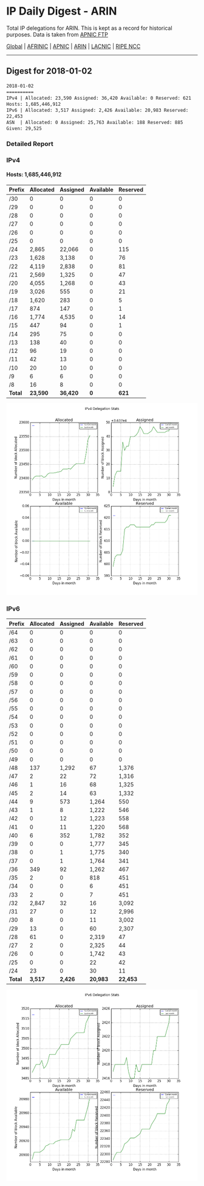 # IP Daily Digest - ARIN 

Total IP delegations for ARIN. This is kept as a record for historical purposes. Data is taken from [APNIC FTP](https://ftp.apnic.net/)

[Global](https://github.com/csmets/IP-Daily-Digest) | [AFRINIC](https://github.com/csmets/IP-Daily-Digest/tree/master/archives/AFRINIC) | [APNIC](https://github.com/csmets/IP-Daily-Digest/tree/master/archives/APNIC) | [ARIN](https://github.com/csmets/IP-Daily-Digest/tree/master/archives/ARIN) | [LACNIC](https://github.com/csmets/IP-Daily-Digest/tree/master/archives/LACNIC) | [RIPE NCC](https://github.com/csmets/IP-Daily-Digest/tree/master/archives/RIPE_NCC)

---

## Digest for 2018-01-02
```
2018-01-02
==========
IPv4 | Allocated: 23,590 Assigned: 36,420 Available: 0 Reserved: 621 Hosts: 1,685,446,912
IPv6 | Allocated: 3,517 Assigned: 2,426 Available: 20,983 Reserved: 22,453
ASN  | Allocated: 0 Assigned: 25,763 Available: 188 Reserved: 885 Given: 29,525
```

### Detailed Report

### IPv4

#### Hosts: **1,685,446,912**

| Prefix | Allocated | Assigned | Available | Reserved |
| ----- | ----- | ----- | ----- | ----- |
| /30 | 0 | 0 | 0 | 0 |
| /29 | 0 | 0 | 0 | 0 |
| /28 | 0 | 0 | 0 | 0 |
| /27 | 0 | 0 | 0 | 0 |
| /26 | 0 | 0 | 0 | 0 |
| /25 | 0 | 0 | 0 | 0 |
| /24 | 2,865 | 22,066 | 0 | 115 |
| /23 | 1,628 | 3,138 | 0 | 76 |
| /22 | 4,119 | 2,838 | 0 | 81 |
| /21 | 2,569 | 1,325 | 0 | 47 |
| /20 | 4,055 | 1,268 | 0 | 43 |
| /19 | 3,026 | 555 | 0 | 21 |
| /18 | 1,620 | 283 | 0 | 5 |
| /17 | 874 | 147 | 0 | 1 |
| /16 | 1,774 | 4,535 | 0 | 14 |
| /15 | 447 | 94 | 0 | 1 |
| /14 | 295 | 75 | 0 | 0 |
| /13 | 138 | 40 | 0 | 0 |
| /12 | 96 | 19 | 0 | 0 |
| /11 | 42 | 13 | 0 | 0 |
| /10 | 20 | 10 | 0 | 0 |
| /9 | 6 | 6 | 0 | 0 |
| /8 | 16 | 8 | 0 | 0 |
| **Total** | **23,590** | **36,420** | **0** | **621** |

![ipv4-stats](ipv4-figure.png)

### IPv6

| Prefix | Allocated | Assigned | Available | Reserved |
| ----- | ----- | ----- | ----- | ----- |
| /64 | 0 | 0 | 0 | 0 |
| /63 | 0 | 0 | 0 | 0 |
| /62 | 0 | 0 | 0 | 0 |
| /61 | 0 | 0 | 0 | 0 |
| /60 | 0 | 0 | 0 | 0 |
| /59 | 0 | 0 | 0 | 0 |
| /58 | 0 | 0 | 0 | 0 |
| /57 | 0 | 0 | 0 | 0 |
| /56 | 0 | 0 | 0 | 0 |
| /55 | 0 | 0 | 0 | 0 |
| /54 | 0 | 0 | 0 | 0 |
| /53 | 0 | 0 | 0 | 0 |
| /52 | 0 | 0 | 0 | 0 |
| /51 | 0 | 0 | 0 | 0 |
| /50 | 0 | 0 | 0 | 0 |
| /49 | 0 | 0 | 0 | 0 |
| /48 | 137 | 1,292 | 67 | 1,376 |
| /47 | 2 | 22 | 72 | 1,316 |
| /46 | 1 | 16 | 68 | 1,325 |
| /45 | 2 | 14 | 63 | 1,332 |
| /44 | 9 | 573 | 1,264 | 550 |
| /43 | 1 | 8 | 1,222 | 546 |
| /42 | 0 | 12 | 1,223 | 558 |
| /41 | 0 | 11 | 1,220 | 568 |
| /40 | 6 | 352 | 1,782 | 352 |
| /39 | 0 | 0 | 1,777 | 345 |
| /38 | 0 | 1 | 1,775 | 340 |
| /37 | 0 | 1 | 1,764 | 341 |
| /36 | 349 | 92 | 1,262 | 467 |
| /35 | 2 | 0 | 818 | 451 |
| /34 | 0 | 0 | 6 | 451 |
| /33 | 2 | 0 | 7 | 451 |
| /32 | 2,847 | 32 | 16 | 3,092 |
| /31 | 27 | 0 | 12 | 2,996 |
| /30 | 8 | 0 | 11 | 3,002 |
| /29 | 13 | 0 | 60 | 2,307 |
| /28 | 61 | 0 | 2,319 | 47 |
| /27 | 2 | 0 | 2,325 | 44 |
| /26 | 0 | 0 | 1,742 | 43 |
| /25 | 0 | 0 | 22 | 42 |
| /24 | 23 | 0 | 30 | 11 |
| **Total** | **3,517** | **2,426** | **20,983** | **22,453** |

![ipv6-stats](ipv6-figure.png)